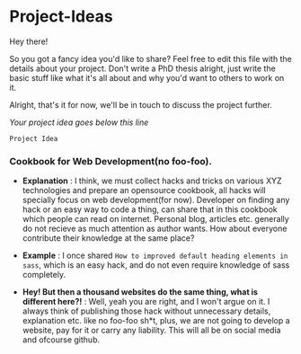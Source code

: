 # Project-Ideas

Hey there! 

So you got a fancy idea you'd like to share? Feel free to edit this file with the details about your project. Don't write a PhD thesis alright, just write the basic stuff like what it's all about and why you'd want to others to work on it.

Alright, that's it for now, we'll be in touch to discuss the project further. 

*Your project idea goes below this line* 

`Project Idea`
### Cookbook for Web Development(no foo-foo).

- **Explanation** : I think, we must collect hacks and tricks on various XYZ technologies and prepare an opensource cookbook, all hacks will specially focus on web development(for now). Developer on finding any hack or an easy way to code a thing, can share that in this cookbook which people can read on internet.
Personal blog, articles etc. generally do not recieve as much attention as author wants. How about everyone contribute their knowledge at the same place?

- **Example** : I once shared `How to improved default heading elements in sass`, which is an easy hack, and do not even require knowledge of sass completely.

- **Hey! But then a thousand websites do the same thing, what is different here?!** : Well, yeah you are right, and I won't argue on it. I always think of publishing those hack without unnecessary details, explanation etc. like no foo-foo sh\*t, plus, we are not going to develop a website, pay for it or carry any liability. This will all be on social media and ofcourse github.
